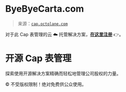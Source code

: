 <!--yml

分类：未分类

日期：2024-05-27 14:43:52

-->

# ByeByeCarta.com

> 来源：[`cap.octolane.com`](https://cap.octolane.com)

对于此 Cap 表管理的云 ☁️ 托管解决方案，[**在这里注册**](https://jl1zzmzlaee.typeform.com/to/Fbf4XlNu) 👉。

<main class="grow">

# 开源 Cap 表管理

探索使用开源解决方案精确而轻松地管理公司股权的力量。

</main>

© 不受版权限制！绝对免费供公众使用。
